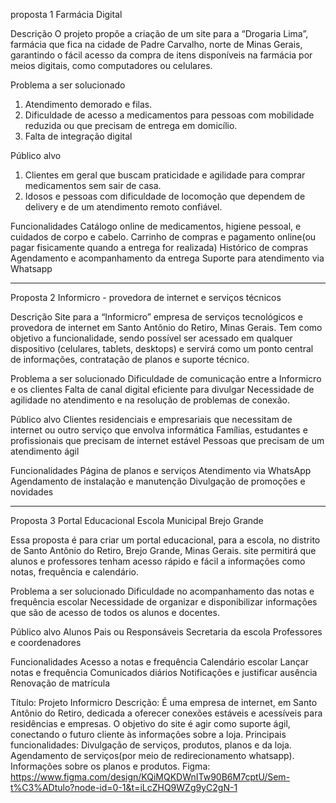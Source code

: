 proposta 1
Farmácia Digital 

Descrição 
O projeto propõe a criação de um site para a “Drogaria Lima”, farmácia que fica na cidade de Padre Carvalho, norte de Minas Gerais, garantindo o fácil acesso da compra de itens disponíveis na farmácia por meios digitais, como computadores ou celulares. 

Problema a ser solucionado 
1. Atendimento demorado e filas. 
2. ⁠Dificuldade de acesso a medicamentos para pessoas com mobilidade reduzida ou que precisam de entrega em domicílio.
3. ⁠Falta de integração digital 

Público alvo 
1. Clientes em geral que buscam praticidade e agilidade para comprar medicamentos sem sair de casa.
2. Idosos e pessoas com dificuldade de locomoção que dependem de delivery e de um atendimento remoto confiável.

Funcionalidades 
Catálogo online de medicamentos, higiene pessoal, e cuidados de corpo e cabelo. 
Carrinho de compras e pagamento online(ou pagar fisicamente quando a entrega for realizada) 
Histórico de compras
Agendamento e acompanhamento da entrega 
Suporte para atendimento via Whatsapp

--------------------

Proposta 2
Informicro - provedora de internet e serviços técnicos 

Descrição 
Site para a “Informicro” empresa de serviços tecnológicos e provedora de internet em Santo Antônio do Retiro, Minas Gerais. Tem como objetivo a funcionalidade, sendo possível ser acessado em qualquer dispositivo (celulares, tablets, desktops) e servirá como um ponto central de informações, contratação de planos e suporte técnico.

Problema a ser solucionado 
Dificuldade de comunicação entre a Informicro e os clientes 
Falta de canal digital eficiente para divulgar 
Necessidade de agilidade no atendimento e na resolução de problemas de conexão.

Público alvo 
Clientes residenciais e empresariais que necessitam de internet ou outro serviço que envolva informática 
Famílias, estudantes e profissionais que precisam de internet estável 
Pessoas que precisam de um atendimento ágil

Funcionalidades 
Página de planos e serviços
Atendimento via WhatsApp 
Agendamento de instalação e manutenção
Divulgação de promoções e novidades

--------------------

Proposta 3
Portal Educacional Escola Municipal Brejo Grande 

Essa proposta é para criar um portal educacional, para a escola, no distrito de Santo Antônio do Retiro, Brejo Grande, Minas Gerais. site permitirá que alunos e professores tenham acesso rápido e fácil a informações como notas, frequência e calendário. 

Problema a ser solucionado 
Dificuldade no acompanhamento das notas e frequência escolar
Necessidade de organizar e disponibilizar informações que são de acesso de todos os alunos e docentes.

Público alvo 
Alunos 
Pais ou Responsáveis 
Secretaria da escola 
Professores e coordenadores

Funcionalidades 
Acesso a notas e frequência
Calendário escolar
Lançar notas e frequência 
Comunicados diários 
Notificações e justificar ausência 
Renovação de matrícula

Título: Projeto Informicro 
Descrição:  É uma empresa de internet, em Santo Antônio do Retiro, dedicada a oferecer conexões estáveis e acessíveis para residências e empresas. O objetivo do site é agir como suporte ágil, conectando o futuro cliente às informações sobre a loja. 
Principais funcionalidades: Divulgação de serviços, produtos, planos e da loja. Agendamento de serviços(por meio de redirecionamento whatsapp). Informações sobre os planos e produtos. 
Figma: https://www.figma.com/design/KQiMQKDWnITw90B6M7cptU/Sem-t%C3%ADtulo?node-id=0-1&t=iLcZHQ9WZg9yC2gN-1